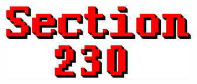 [![Section 230](https://raw.githubusercontent.com/Qualia765/sec230/refs/heads/main/hosted/img/title_tall.png)](https://qualia765.github.io/sec230/4.html)
